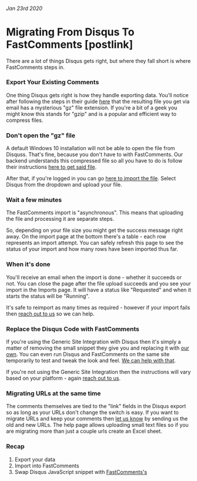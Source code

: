 ###### Jan 23rd 2020
# Migrating From Disqus To FastComments [postlink]

There are a lot of things Disqus gets right, but where they fall short is where FastComments steps in.

### Export Your Existing Comments

One thing Disqus gets right is how they handle exporting data. You'll notice after following the steps in their guide <a href="https://help.disqus.com/en/articles/1717199-importing-exporting" target="_blank">here</a> that the resulting
file you get via email has a mysterious "gz" file extension. If you're a bit of a geek you might know this stands for "gzip" and is a popular and efficient way to compress files. 

### Don't open the "gz" file

A default Windows 10 installation will not be able to open the file from Disquss. That's fine, because you don't have to with FastComments. Our backend understands
this compressed file so all you have to do is follow their instructions <a href="https://help.disqus.com/en/articles/1717199-importing-exporting" target="_blank">here to get said file</a>.

After that, if you're logged in you can go <a href="https://fastcomments.com/auth/my-account/manage-data/import" target="_blank">here to import the file</a>. Select Disqus from the dropdown and upload your file.

### Wait a few minutes

The FastComments import is "asynchronous". This means that uploading the file and processing it are separate steps.

So, depending on your file size you might get the success message right away. On the import page at the bottom there's a table - each row represents an import attempt.
You can safely refresh this page to see the status of your import and how many rows have been imported thus far.

### When it's done

You'll receive an email when the import is done - whether it succeeds or not. You can close the page after the file upload succeeds and you see your import in the Imports page. It will have a status like "Requested" and when it starts the status will be "Running".

It's safe to reimport as many times as required - however if your import fails then <a href="https://fastcomments.com/auth/my-account/help" target="_blank">reach out to us</a> so we can help.

### Replace the Disqus Code with FastComments

If you're using the Generic Site Integration with Disqus then it's simply a matter of removing the small snippet they give you and replacing it with <a href="https://fastcomments.com/auth/my-account/get-acct-code" target="_blank">our own</a>.
You can even run Disqus and FastComments on the same site temporarily to test and tweak the look and feel. <a href="https://fastcomments.com/auth/my-account/help" target="_blank">We can help with that</a>.

If you're not using the Generic Site Integration then the instructions will vary based on your platform - again <a href="https://fastcomments.com/auth/my-account/help" target="_blank">reach out to us</a>.

### Migrating URLs at the same time

The comments themselves are tied to the "link" fields in the Disqus export so as long as your URLs don't change the switch is easy. If you want to migrate URLs and keep your
comments then <a href="https://fastcomments.com/auth/my-account/help" target="_blank">let us know</a> by sending us the old and new URLs. The help page allows uploading small text files so if
you are migrating more than just a couple urls create an Excel sheet.

### Recap

1. Export your data
2. Import into FastComments
3. Swap Disqus JavaScript snippet with <a href="https://fastcomments.com/auth/my-account/get-acct-code" target="_blank">FastComments's</a>
